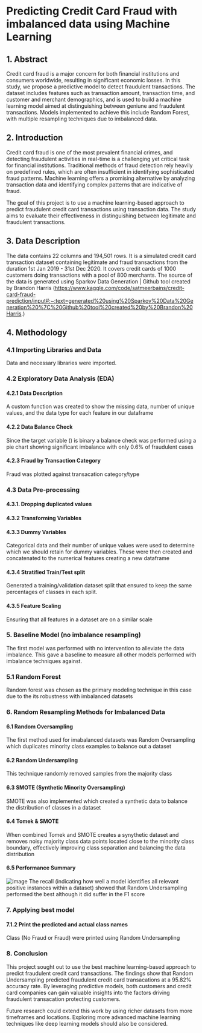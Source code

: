 # Predicting Credit Card Fraud with imbalanced data using Machine Learning

## 1. Abstract
Credit card fraud is a major concern for both financial institutions and consumers worldwide, resulting in significant economic losses. In this study, we propose a predictive model to detect fraudulent transactions. The dataset includes features such as transaction amount, transaction time, and customer and merchant demographics, and is used to build a machine learning model aimed at distinguishing between geniune and fraudulent transactions.
Models implemented to achieve this include Random Forest, with multiple resampling techniques due to imbalanced data.

## 2. Introduction
Credit card fraud is one of the most prevalent financial crimes, and detecting fraudulent activities in real-time is a challenging yet critical task for financial institutions. Traditional methods of fraud detection rely heavily on predefined rules, which are often insufficient in identifying sophisticated fraud patterns. Machine learning offers a promising alternative by analyzing transaction data and identifying complex patterns that are indicative of fraud.

The goal of this project is to use a machine learning-based approach to predict fraudulent credit card transactions using transaction data. The study aims to evaluate their effectiveness in distinguishing between legitimate and fraudulent transactions. 

## 3. Data Description
The data contains 22 columns and 194,501 rows. It is a simulated credit card transaction dataset containing legitimate and fraud transactions from the duration 1st Jan 2019 - 31st Dec 2020. It covers credit cards of 1000 customers doing transactions with a pool of 800 merchants. The source of the data is generated using Sparkov Data Generation | Github tool created by Brandon Harris 
(https://www.kaggle.com/code/satmeerbains/credit-card-fraud-prediction/input#:~:text=generated%20using%20Sparkov%20Data%20Generation%20%7C%20Github%20tool%20created%20by%20Brandon%20Harris.)


## 4. Methodology

### 4.1 Importing Libraries and Data

Data and necessary libraries were imported. 

### 4.2 Exploratory Data Analysis (EDA)
#### 4.2.1 Data Description
A custom function was created to show the missing data, number of unique values, and the data type for each feature in our dataframe

#### 4.2.2 Data Balance Check
Since the target variable () is binary a balance check was performed using a pie chart showing significant imbalance with only 0.6% of fraudulent cases

#### 4.2.3 Fraud by Transaction Category
Fraud was plotted against transacation category/type

### 4.3 Data Pre-processing
#### 4.3.1. Dropping duplicated values

#### 4.3.2 Transforming Variables

#### 4.3.3 Dummy Variables
Categorical data and their number of unique values were used to determine which we should retain for dummy variables. These were then created and concatenated to the numerical features creating a new dataframe

#### 4.3.4 Stratified Train/Test split
Generated a training/validation dataset split that ensured to keep the same percentages of classes in each split.
#### 4.3.5 Feature Scaling
Ensuring that all features in a dataset are on a similar scale

### 5. Baseline Model (no imbalance resampling)
The first model was performed with no intervention to alleviate the data imbalance. This gave a baseline to measure all other models performed with imbalance techniques against.
### 5.1 Random Forest
Random forest was chosen as the primary modeling technique in this case due to the its robustness with imbalanced datasets
### 6. Random Resampling Methods for Imbalanced Data
#### 6.1 Random Oversampling
The first method used for imabalanced datasets was Random Oversampling which duplicates minority class examples to balance out a dataset
#### 6.2 Random Undersampling
This technique randomly removed samples from the majority class 
#### 6.3 SMOTE (Synthetic Minority Oversampling)
SMOTE was also implemented which created a synthetic data to balance the distribution of classes in a dataset
#### 6.4 Tomek & SMOTE
When combined Tomek and SMOTE creates a synythetic dataset and removes noisy majority class data points located close to the minority class boundary, effectively improving class separation and balancing the data distribution
#### 6.5 Performance Summary
![image](https://github.com/user-attachments/assets/481667ff-d6cf-497f-bb54-8cbb79e1b8f3)
The recall (indicating how well a model identifies all relevant positive instances within a dataset) showed that Random Undersampling performed the best although it did suffer in the F1 score

### 7. Applying best model
#### 7.1.2 Print the predicted and actual class names
Class (No Fraud or Fraud) were printed using Random Undersampling

### 8. Conclusion
This project sought out to use the best machine learning-based approach to predict fraudulent credit card transactions. The findings show that Random Undersampling predicted fraudulent credit card transacations at a 95.82% accuracy rate. By leveraging predictive models, both customers and credit card companies can gain valuable insights into the factors driving fraudulent transacation protecting customers.

Future research could extend this work by using richer datasets from more timeframes and locations. Exploring more advanced machine learning techniques like deep learning models should also be considered.
